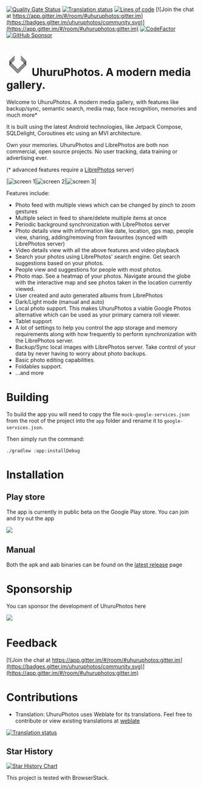 [![Quality Gate Status](https://sonarcloud.io/api/project_badges/measure?project=savvasdalkitsis_uhuruphotos-android&metric=alert_status)](https://sonarcloud.io/summary/new_code?id=savvasdalkitsis_uhuruphotos-android)
[![Translation status](https://hosted.weblate.org/widgets/uhuruphotos/-/app-translations/svg-badge.svg)](https://hosted.weblate.org/engage/uhuruphotos/)
[![Lines of code](https://tokei.rs/b1/github/savvasdalkitsis/uhuruphotos-android)](https://github.com/savvasdalkitsis/uhuruphotos-android)
[![Join the chat at https://app.gitter.im/#/room/#uhuruphotos:gitter.im](https://badges.gitter.im/uhuruphotos/community.svg)](https://app.gitter.im/#/room/#uhuruphotos:gitter.im)
[![CodeFactor](https://www.codefactor.io/repository/github/savvasdalkitsis/uhuruphotos-android/badge/main)](https://www.codefactor.io/repository/github/savvasdalkitsis/uhuruphotos-android/overview/main)
[![GitHub Sponsor](https://img.shields.io/github/sponsors/savvasdalkitsis?label=Sponsor&logo=GitHub)](https://github.com/sponsors/savvasdalkitsis)

# <img src="https://github.com/savvasdalkitsis/uhuruphotos-android/raw/main/foundation/icons/api/src/androidMain/ic_launcher-playstore.png" alt="logo" width = 60px> UhuruPhotos. A modern media gallery.

Welcome to UhuruPhotos. A modern media gallery, with features like backup/sync, semantic search, media map, face recognition, memories and much more*

It is built using the latest Android technologies, like Jetpack Compose, SQLDelight, Coroutines etc using an MVI architecture.

Own your memories. UhuruPhotos and LibrePhotos are both non commercial, open source projects. No user tracking, data training or advertising ever.

(* advanced features require a [LibrePhotos](https://github.com/LibrePhotos/librephotos) server)

|<img src="https://github.com/savvasdalkitsis/uhuruphotos-android/raw/main/docs/assets/phone-1.png" alt="screen 1" width = 180px>|<img src="https://github.com/savvasdalkitsis/uhuruphotos-android/raw/main/docs/assets/phone-2.png" alt="screen 2" width = 180px>|<img src="https://github.com/savvasdalkitsis/uhuruphotos-android/raw/main/docs/assets/phone-3.png" alt="screen 3" width = 180px>|

Features include:

* Photo feed with multiple views which can be changed by pinch to zoom gestures
* Multiple select in feed to share/delete multiple items at once
* Periodic background synchronization with LibrePhotos server
* Photo details view with information like date, location, gps map, people view, sharing, 
  adding/removing from favourites (synced with LibrePhotos server)
* Video details view with all the above features and video playback
* Search your photos using LibrePhotos' search engine. Get search suggestions based on your photos.
* People view and suggestions for people with most photos.
* Photo map. See a heatmap of your photos. Navigate around the globe with the interactive map and 
  see photos taken in the location currently viewed.
* User created and auto generated albums from LibrePhotos
* Dark/Light mode (manual and auto)
* Local photo support. This makes UhuruPhotos a viable Google Photos alternative which can be 
  used as your primary camera roll viewer.
* Tablet support
* A lot of settings to help you control the app storage and memory requirements along with how 
  frequently to perform synchronization with the LibrePhotos server.
* Backup/Sync local images with LibrePhotos server. Take control of your data by never having to 
  worry about photo backups.
* Basic photo editing capabilities.
* Foldables support.
* ...and more

# Building

To build the app you will need to copy the file `mock-google-services.json` from the root of the project into the `app` folder and rename it to `google-services.json`.

Then simply run the command:

```shell
./gradlew :app:installDebug
```

# Installation

## Play store

The app is currently in public beta on the Google Play store. You can join and try out the app

[<img src="https://play.google.com/intl/en_us/badges/static/images/badges/en_badge_web_generic.png" width=300/>](https://play.google.com/apps/testing/com.savvasdalkitsis.uhuruphotos)

## Manual

Both the apk and aab binaries can be found on the [latest release](https://github.com/savvasdalkitsis/uhuruphotos-android/releases/latest) page

# Sponsorship

You can sponsor the development of UhuruPhotos here

[<img src="https://img.shields.io/github/sponsors/savvasdalkitsis?label=Sponsor&logo=GitHub" width=300/>](https://github.com/sponsors/savvasdalkitsis)

# Feedback

[![Join the chat at https://app.gitter.im/#/room/#uhuruphotos:gitter.im](https://badges.gitter.im/uhuruphotos/community.svg)](https://app.gitter.im/#/room/#uhuruphotos:gitter.im) 

# Contributions

* Translation: UhuruPhotos uses Weblate for its translations. Feel free to contribute or view
existing translations at [weblate](https://hosted.weblate.org/engage/uhuruphotos/)

<a href="https://hosted.weblate.org/engage/uhuruphotos/"><img src="https://hosted.weblate.org/widgets/uhuruphotos/-/open-graph.png" alt="Translation status" width = 240px></a>

## Star History

<a href="https://star-history.com/#savvasdalkitsis/uhuruphotos-android&Date">
  <picture>
    <source media="(prefers-color-scheme: dark)" srcset="https://api.star-history.com/svg?repos=savvasdalkitsis/uhuruphotos-android&type=Date&theme=dark" />
    <source media="(prefers-color-scheme: light)" srcset="https://api.star-history.com/svg?repos=savvasdalkitsis/uhuruphotos-android&type=Date" />
    <img alt="Star History Chart" src="https://api.star-history.com/svg?repos=savvasdalkitsis/uhuruphotos-android&type=Date" />
  </picture>
</a>

This project is tested with BrowserStack.
